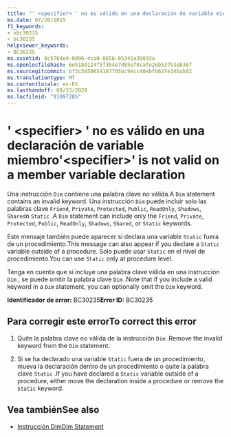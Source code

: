 ```yaml
---
title: "' <specifier> ' no es válido en una declaración de variable miembro"
ms.date: 07/20/2015
f1_keywords:
- vbc30235
- bc30235
helpviewer_keywords:
- BC30235
ms.assetid: 8c5764e4-0096-4ca0-8656-05341a39833a
ms.openlocfilehash: 6e518d124f5f3b4e7d85ef0cafe2eb537b3eb36f
ms.sourcegitcommit: bf5c5850654187705bc94cc40ebfb62fe346ab02
ms.translationtype: MT
ms.contentlocale: es-ES
ms.lasthandoff: 09/23/2020
ms.locfileid: "91097285"
---
```

# <a name="specifier-is-not-valid-on-a-member-variable-declaration"></a><span data-ttu-id="259f0-102">' \<specifier> ' no es válido en una declaración de variable miembro</span><span class="sxs-lookup"><span data-stu-id="259f0-102">'\<specifier>' is not valid on a member variable declaration</span></span>

<span data-ttu-id="259f0-103">Una instrucción `Dim` contiene una palabra clave no válida.</span><span class="sxs-lookup"><span data-stu-id="259f0-103">A `Dim` statement contains an invalid keyword.</span></span> <span data-ttu-id="259f0-104">Una instrucción `Dim` puede incluir solo las palabras clave `Friend`, `Private`, `Protected`, `Public`, `ReadOnly`, `Shadows`, `Shared`o `Static` .</span><span class="sxs-lookup"><span data-stu-id="259f0-104">A `Dim` statement can include only the `Friend`, `Private`, `Protected`, `Public`, `ReadOnly`, `Shadows`, `Shared`, or `Static` keywords.</span></span>  
  
 <span data-ttu-id="259f0-105">Este mensaje también puede aparecer si declara una variable `Static` fuera de un procedimiento.</span><span class="sxs-lookup"><span data-stu-id="259f0-105">This message can also appear if you declare a `Static` variable outside of a procedure.</span></span> <span data-ttu-id="259f0-106">Solo puede usar `Static` en el nivel de procedimiento.</span><span class="sxs-lookup"><span data-stu-id="259f0-106">You can use `Static` only at procedure level.</span></span>  
  
 <span data-ttu-id="259f0-107">Tenga en cuenta que si incluye una palabra clave válida en una instrucción `Dim` , se puede omitir la palabra clave `Dim` .</span><span class="sxs-lookup"><span data-stu-id="259f0-107">Note that if you include a valid keyword in a `Dim` statement, you can optionally omit the `Dim` keyword.</span></span>  
  
 <span data-ttu-id="259f0-108">**Identificador de error:** BC30235</span><span class="sxs-lookup"><span data-stu-id="259f0-108">**Error ID:** BC30235</span></span>  
  
## <a name="to-correct-this-error"></a><span data-ttu-id="259f0-109">Para corregir este error</span><span class="sxs-lookup"><span data-stu-id="259f0-109">To correct this error</span></span>  
  
1. <span data-ttu-id="259f0-110">Quite la palabra clave no válida de la instrucción `Dim` .</span><span class="sxs-lookup"><span data-stu-id="259f0-110">Remove the invalid keyword from the `Dim` statement.</span></span>  
  
2. <span data-ttu-id="259f0-111">Si se ha declarado una variable `Static` fuera de un procedimiento, mueva la declaración dentro de un procedimiento o quite la palabra clave `Static` .</span><span class="sxs-lookup"><span data-stu-id="259f0-111">If you have declared a `Static` variable outside of a procedure, either move the declaration inside a procedure or remove the `Static` keyword.</span></span>  
  
## <a name="see-also"></a><span data-ttu-id="259f0-112">Vea también</span><span class="sxs-lookup"><span data-stu-id="259f0-112">See also</span></span>

- [<span data-ttu-id="259f0-113">Instrucción Dim</span><span class="sxs-lookup"><span data-stu-id="259f0-113">Dim Statement</span></span>](../language-reference/statements/dim-statement.md)

